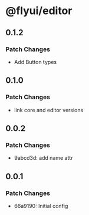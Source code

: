 # @flyui/editor

## 0.1.2

### Patch Changes

- Add Button types

## 0.1.0

### Patch Changes

- link core and editor versions

## 0.0.2

### Patch Changes

- 9abcd3d: add name attr

## 0.0.1

### Patch Changes

- 66a9190: Initial config
